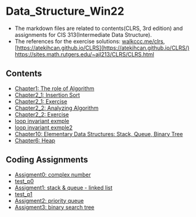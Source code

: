 # Data_Structure_Win22

- The markdown files are related to contents(CLRS, 3rd edition) and assignments for CIS 313(Intermediate Data Structure).
- The references for the exercise solutions: [walkccc.me/clrs](https://walkccc-me.translate.goog/CLRS/?_x_tr_sl=en&_x_tr_tl=ko&_x_tr_hl=en-US&_x_tr_pto=op,sc), [https://atekihcan.github.io/CLRS](https://atekihcan.github.io/CLRS/) https://sites.math.rutgers.edu/~ajl213/CLRS/CLRS.html

## Contents
- [Chapter1: The role of Algorithm](https://github.com/hksung/Data_Structure_Win22/blob/main/Chapter1.md)
- [Chapter2_1: Insertion Sort](https://github.com/hksung/Data_Structure_Win22/blob/main/Chapter2-1.md)
- [Chapter2_1: Exercise](https://github.com/hksung/Data_Structure_Win22/blob/main/Chapter2-1_ex.md)
- [Chapter2_2: Analyzing Algorithm](https://github.com/hksung/Data_Structure_Win22/blob/main/Chapter2-2.md)
- [Chapter2_2: Exercise](https://github.com/hksung/Data_Structure_Win22/blob/main/Chapter2-2_ex.md)
- [loop invariant exmple](https://github.com/hksung/Data_Structure_Win22/blob/main/loopInv.pdf)
- [loop invariant exmple2](https://github.com/hksung/Data_Structure_Win22/blob/main/loop-invariant.pdf)
- [Chapter10: Elementary Data Structures: Stack, Queue, Binary Tree](https://github.com/hksung/Data_Structure_Win22/blob/main/Chapter10-1.md)
- [Chapter6: Heap](https://github.com/hksung/Data_Structure_Win22/blob/main/Chapter6.md)

## Coding Assignments
- [Assigment0: complex number](https://github.com/hksung/Data_Structure_Win22/blob/main/hsung_p0.py)
- [test_p0](https://github.com/hksung/Data_Structure_Win22/blob/main/p0_test.py)
- [Assigment1: stack & queue - linked list](https://github.com/hksung/Data_Structure_Win22/blob/main/hsung_p1.py)
- [test_p1](https://github.com/hksung/Data_Structure_Win22/blob/main/p1_test.py)
- [Assigment2: priority queue](https://github.com/hksung/Data_Structure_Win22/blob/main/hsung_p2_final.py)
- [Assigment3: binary search tree](https://github.com/hksung/Data_Structure_Win22/blob/main/hsung_p3.py)

